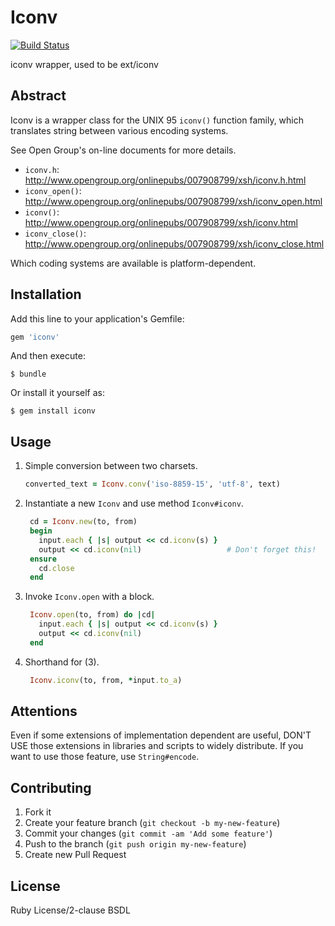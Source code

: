 # Iconv

[![Build Status](https://travis-ci.org/ruby/iconv.svg)](https://travis-ci.org/ruby/iconv)

iconv wrapper, used to be ext/iconv

## Abstract

Iconv is a wrapper class for the UNIX 95 <code>iconv()</code> function family,
which translates string between various encoding systems.

See Open Group's on-line documents for more details.
* <code>iconv.h</code>:       http://www.opengroup.org/onlinepubs/007908799/xsh/iconv.h.html
* <code>iconv_open()</code>:  http://www.opengroup.org/onlinepubs/007908799/xsh/iconv_open.html
* <code>iconv()</code>:       http://www.opengroup.org/onlinepubs/007908799/xsh/iconv.html
* <code>iconv_close()</code>: http://www.opengroup.org/onlinepubs/007908799/xsh/iconv_close.html

Which coding systems are available is platform-dependent.

## Installation

Add this line to your application's Gemfile:

```ruby
gem 'iconv'
```

And then execute:

    $ bundle

Or install it yourself as:

    $ gem install iconv

## Usage

1. Simple conversion between two charsets.
    ```ruby
    converted_text = Iconv.conv('iso-8859-15', 'utf-8', text)
    ```
2. Instantiate a new `Iconv` and use method `Iconv#iconv`.
    ```ruby
     cd = Iconv.new(to, from)
     begin
       input.each { |s| output << cd.iconv(s) }
       output << cd.iconv(nil)                   # Don't forget this!
     ensure
       cd.close
     end
    ```
3. Invoke `Iconv.open` with a block.
    ```ruby
     Iconv.open(to, from) do |cd|
       input.each { |s| output << cd.iconv(s) }
       output << cd.iconv(nil)
     end
    ```
4. Shorthand for (3).
    ```ruby
     Iconv.iconv(to, from, *input.to_a)
    ```

## Attentions

Even if some extensions of implementation dependent are useful,
DON'T USE those extensions in libraries and scripts to widely distribute.
If you want to use those feature, use `String#encode`.

## Contributing

1. Fork it
2. Create your feature branch (`git checkout -b my-new-feature`)
3. Commit your changes (`git commit -am 'Add some feature'`)
4. Push to the branch (`git push origin my-new-feature`)
5. Create new Pull Request

## License

Ruby License/2-clause BSDL
